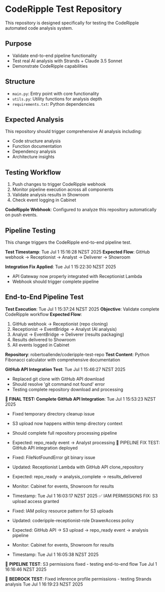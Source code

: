 # CodeRipple Test Repository

This repository is designed specifically for testing the CodeRipple automated code analysis system.

## Purpose
- Validate end-to-end pipeline functionality
- Test real AI analysis with Strands + Claude 3.5 Sonnet
- Demonstrate CodeRipple capabilities

## Structure
- `main.py`: Entry point with core functionality
- `utils.py`: Utility functions for analysis depth
- `requirements.txt`: Python dependencies

## Expected Analysis
This repository should trigger comprehensive AI analysis including:
- Code structure analysis
- Function documentation
- Dependency analysis
- Architecture insights

## Testing Workflow
1. Push changes to trigger CodeRipple webhook
2. Monitor pipeline execution across all components
3. Validate analysis results in Showroom
4. Check event logging in Cabinet

**CodeRipple Webhook**: Configured to analyze this repository automatically on push events.


## Pipeline Testing

This change triggers the CodeRipple end-to-end pipeline test.

**Test Timestamp**: Tue Jul  1 15:16:28 NZST 2025
**Expected Flow**: GitHub webhook → Receptionist → Analyst → Deliverer → Showroom


**Integration Fix Applied**: Tue Jul  1 15:22:30 NZST 2025
- API Gateway now properly integrated with Receptionist Lambda
- Webhook should trigger complete pipeline


## End-to-End Pipeline Test

**Test Execution**: Tue Jul  1 15:37:24 NZST 2025
**Objective**: Validate complete CodeRipple workflow
**Expected Flow**: 
1. GitHub webhook → Receptionist (repo cloning)
2. Receptionist → EventBridge → Analyst (AI analysis)  
3. Analyst → EventBridge → Deliverer (results packaging)
4. Results delivered to Showroom
5. All events logged in Cabinet

**Repository**: robertoallende/coderipple-test-repo
**Test Content**: Python Fibonacci calculator with comprehensive documentation


**GitHub API Integration Test**: Tue Jul  1 15:46:27 NZST 2025
- Replaced git clone with GitHub API download
- Should resolve 'git command not found' error
- Testing complete repository download and processing


**🎯 FINAL TEST: Complete GitHub API Integration**: Tue Jul  1 15:53:23 NZST 2025
- Fixed temporary directory cleanup issue
- S3 upload now happens within temp directory context
- Should complete full repository processing pipeline
- Expected: repo_ready event → Analyst processing
🔧 PIPELINE FIX TEST: GitHub API integration deployed

- Fixed: FileNotFoundError git binary issue
- Updated: Receptionist Lambda with GitHub API clone_repository
- Expected: repo_ready → analysis_complete → results_delivered
- Monitor: Cabinet for events, Showroom for results
- Timestamp: Tue Jul  1 16:03:17 NZST 2025
✅ IAM PERMISSIONS FIX: S3 upload access granted

- Fixed: IAM policy resource pattern for S3 uploads
- Updated: coderipple-receptionist-role DrawerAccess policy
- Expected: GitHub API → S3 upload → repo_ready event → analysis pipeline
- Monitor: Cabinet for events, Showroom for results
- Timestamp: Tue Jul  1 16:05:38 NZST 2025

🔧 **PIPELINE TEST**: S3 permissions fixed - testing end-to-end flow Tue Jul  1 16:16:46 NZST 2025

🔧 **BEDROCK TEST**: Fixed inference profile permissions - testing Strands analysis Tue Jul  1 16:19:23 NZST 2025
